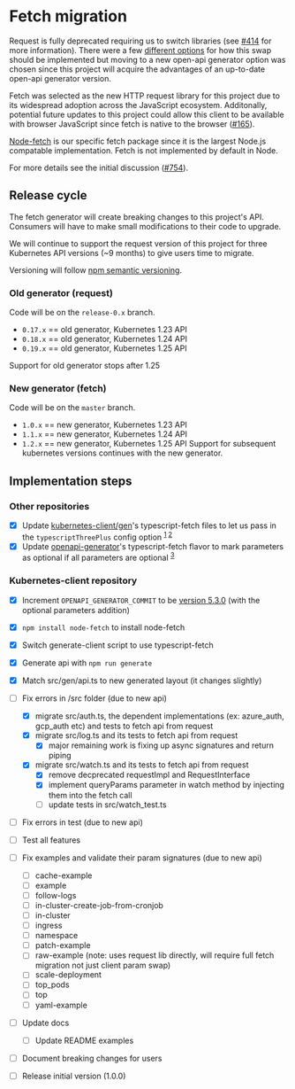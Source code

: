 # Fetch migration

Request is fully deprecated requiring us to switch libraries (see [#414](https://github.com/kubernetes-client/javascript/issues/414) for more information). There were a few [different options](https://github.com/kubernetes-client/javascript/issues/414#issuecomment-978031677) for how this swap should be implemented but moving to a new open-api generator option was chosen since this project will acquire the advantages of an up-to-date open-api generator version.

Fetch was selected as the new HTTP request library for this project due to its widespread adoption across the JavaScript ecosystem. Additonally, potential future updates to this project could allow this client to be available with browser JavaScript since fetch is native to the browser ([#165](https://github.com/kubernetes-client/javascript/issues/165)).

[Node-fetch](https://www.npmjs.com/package/node-fetch) is our specific fetch package since it is the largest Node.js compatable implementation. Fetch is not implemented by default in Node.

For more details see the initial discussion ([#754](https://github.com/kubernetes-client/javascript/issues/754)).

## Release cycle

The fetch generator will create breaking changes to this project's API. Consumers will have to make small modifications to their code to upgrade.

We will continue to support the request version of this project for three Kubernetes API versions (~9 months) to give users time to migrate.

Versioning will follow [npm semantic versioning](https://docs.npmjs.com/about-semantic-versioning).

### Old generator (request)

Code will be on the `release-0.x` branch.

-   `0.17.x` == old generator, Kubernetes 1.23 API
-   `0.18.x` == old generator, Kubernetes 1.24 API
-   `0.19.x` == old generator, Kubernetes 1.25 API

Support for old generator stops after 1.25

### New generator (fetch)

Code will be on the `master` branch.

-   `1.0.x` == new generator, Kubernetes 1.23 API
-   `1.1.x` == new generator, Kubernetes 1.24 API
-   `1.2.x` == new generator, Kubernetes 1.25 API
    Support for subsequent kubernetes versions continues with the new generator.

## Implementation steps

### Other repositories

-   [x] Update [kubernetes-client/gen](https://github.com/kubernetes-client/gen)'s typescript-fetch files to let us pass in the `typescriptThreePlus` config option <sup>[1](https://github.com/OpenAPITools/openapi-generator/issues/9973) [2](https://github.com/OpenAPITools/openapi-generator/issues/3869#issuecomment-584152932)</sub>
-   [x] Update [openapi-generator](https://github.com/OpenAPITools/openapi-generator)'s typescript-fetch flavor to mark parameters as optional if all parameters are optional <sup>[3](https://github.com/OpenAPITools/openapi-generator/issues/6440)</sup>

### Kubernetes-client repository

-   [x] Increment `OPENAPI_GENERATOR_COMMIT` to be [version 5.3.0](https://github.com/OpenAPITools/openapi-generator/releases/tag/v5.3.0) (with the optional parameters addition)
-   [x] `npm install node-fetch` to install node-fetch
-   [x] Switch generate-client script to use typescript-fetch
-   [x] Generate api with `npm run generate`
-   [x] Match src/gen/api.ts to new generated layout (it changes slightly)
-   [ ] Fix errors in /src folder (due to new api)
    -   [x] migrate src/auth.ts, the dependent implementations (ex: azure_auth, gcp_auth etc) and tests to fetch api from request
    -   [x] migrate src/log.ts and its tests to fetch api from request
        -  [x] major remaining work is fixing up async signatures and return piping
    -   [x] migrate src/watch.ts and its tests to fetch api from request
        -  [x] remove decprecated requestImpl and RequestInterface
        -  [x] implement queryParams parameter in watch method by injecting them into the fetch call
        -  [ ] update tests in src/watch_test.ts
-   [ ] Fix errors in test (due to new api)
-   [ ] Test all features
-   [ ] Fix examples and validate their param signatures (due to new api)

    -   [ ] cache-example
    -   [ ] example
    -   [ ] follow-logs
    -   [ ] in-cluster-create-job-from-cronjob
    -   [ ] in-cluster
    -   [ ] ingress
    -   [ ] namespace
    -   [ ] patch-example
    -   [ ] raw-example (note: uses request lib directly, will require full fetch migration not just client param swap)
    -   [ ] scale-deployment
    -   [ ] top_pods
    -   [ ] top
    -   [ ] yaml-example

-   [ ] Update docs
    -   [ ] Update README examples
-   [ ] Document breaking changes for users
-   [ ] Release initial version (1.0.0)
